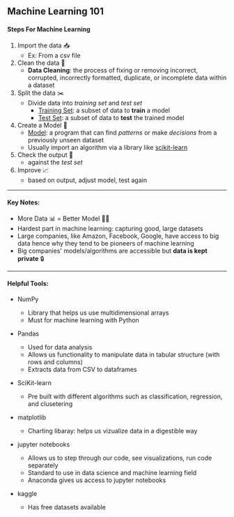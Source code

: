 ## Machine Learning 101

#### Steps For Machine Learning

1. Import the data 📥
   - Ex: From a csv file
2. Clean the data 🧼
   - **Data Cleaning**: the process of fixing or removing incorrect, corrupted, incorrectly formatted, duplicate, or incomplete data within a dataset
3. Split the data ✂️
   - Divide data into _training set_ and _test set_
     - <u>Training Set</u>: a subset of data to **train** a model
     - <u>Test Set</u>: a subset of data to **test** the trained model
4. Create a Model 🤖
   - <u>Model</u>: a program that can find _patterns_ or make _decisions_ from a previously unseen dataset
   - Usually import an algorithm via a library like [scikit-learn](https://scikit-learn.org/stable/)
5. Check the output 👀
   - against the _test set_
6. Improve 📈
   - based on output, adjust model, test again

---

#### Key Notes:

- More Data 📊 = Better Model 👍🏼
- Hardest part in machine learning: capturing good, large datasets
- Large companies, like Amazon, Facebook, Google, have access to big data hence why they tend to be pioneers of machine learning
- Big companies' models/algorithms are accessible but **data is kept private** 🔒

---

#### Helpful Tools:

- NumPy

  - Library that helps us use multidimensional arrays
  - Must for machine learning with Python

- Pandas

  - Used for data analysis
  - Allows us functionality to manipulate data in tabular structure (with rows and columns)
  - Extracts data from CSV to dataframes

- SciKit-learn

  - Pre built with different algorithms such as classification, regression, and clusetering

- matplotlib

  - Charting libaray: helps us vizualize data in a digestible way

- jupyter notebooks

  - Allows us to step through our code, see visualizations, run code separately
  - Standard to use in data science and machine learning field
  - Anaconda gives us access to jupyter notebooks

- kaggle
  - Has free datasets available
